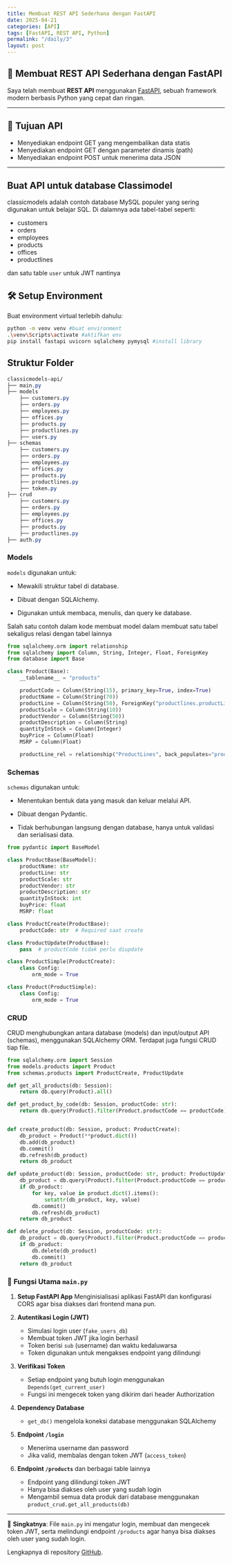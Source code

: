 ```yaml
---
title: Membuat REST API Sederhana dengan FastAPI
date: 2025-04-21
categories: [API]
tags: [FastAPI, REST API, Python]
permalink: "/daily/3"
layout: post
---
```


## 🚀 Membuat REST API Sederhana dengan FastAPI

Saya telah membuat **REST API** menggunakan [FastAPI](https://fastapi.tiangolo.com/), sebuah framework modern berbasis Python yang cepat dan ringan.

---

## 🎯 Tujuan API

- Menyediakan endpoint GET yang mengembalikan data statis
- Menyediakan endpoint GET dengan parameter dinamis (path)
- Menyediakan endpoint POST untuk menerima data JSON

---

## Buat API untuk database Classimodel 
classicmodels adalah contoh database MySQL populer yang sering digunakan untuk belajar SQL. Di dalamnya ada tabel-tabel seperti:
- customers
- orders
- employees
- products
- offices
- productlines

dan satu table `user` untuk JWT nantinya

## 🛠️ Setup Environment

Buat environment virtual terlebih dahulu:

```bash
python -m venv venv #buat environment
.\venv\Scripts\activate #aktifkan env
pip install fastapi uvicorn sqlalchemy pymysql #install library
```

## Struktur Folder
```css
classicmodels-api/
├── main.py
├── models
    ├── customers.py
    ├── orders.py
    ├── employees.py
    ├── offices.py
    ├── products.py
    ├── productlines.py
    ├── users.py
├── schemas
    ├── customers.py
    ├── orders.py
    ├── employees.py
    ├── offices.py
    ├── products.py
    ├── productlines.py
    ├── token.py
├── crud
    ├── customers.py
    ├── orders.py
    ├── employees.py
    ├── offices.py
    ├── products.py
    ├── productlines.py
├── auth.py
```

### Models
`models` digunakan untuk:

- Mewakili struktur tabel di database.

- Dibuat dengan SQLAlchemy.

- Digunakan untuk membaca, menulis, dan query ke database.

Salah satu contoh dalam kode membuat model dalam membuat satu tabel sekaligus relasi dengan tabel lainnya
```python
from sqlalchemy.orm import relationship
from sqlalchemy import Column, String, Integer, Float, ForeignKey
from database import Base

class Product(Base):
    __tablename__ = "products"

    productCode = Column(String(15), primary_key=True, index=True)
    productName = Column(String(70))
    productLine = Column(String(50), ForeignKey("productlines.productLine"))
    productScale = Column(String(10))
    productVendor = Column(String(50))
    productDescription = Column(String)
    quantityInStock = Column(Integer)
    buyPrice = Column(Float)
    MSRP = Column(Float)

    productLine_rel = relationship("ProductLines", back_populates="products")
```

### Schemas
`schemas` digunakan untuk:

- Menentukan bentuk data yang masuk dan keluar melalui API.

- Dibuat dengan Pydantic.

- Tidak berhubungan langsung dengan database, hanya untuk validasi dan serialisasi data.


```python
from pydantic import BaseModel

class ProductBase(BaseModel):
    productName: str
    productLine: str
    productScale: str
    productVendor: str
    productDescription: str
    quantityInStock: int
    buyPrice: float
    MSRP: float

class ProductCreate(ProductBase):
    productCode: str  # Required saat create

class ProductUpdate(ProductBase):
    pass  # productCode tidak perlu diupdate

class ProductSimple(ProductCreate):
    class Config:
        orm_mode = True

class Product(ProductSimple):
    class Config:
        orm_mode = True
```


### CRUD
CRUD menghubungkan antara database (models) dan input/output API (schemas), menggunakan SQLAlchemy ORM. Terdapat juga fungsi CRUD tiap file.

```python
from sqlalchemy.orm import Session
from models.products import Product
from schemas.products import ProductCreate, ProductUpdate

def get_all_products(db: Session):
    return db.query(Product).all()

def get_product_by_code(db: Session, productCode: str):
    return db.query(Product).filter(Product.productCode == productCode).first()


def create_product(db: Session, product: ProductCreate):
    db_product = Product(**product.dict())
    db.add(db_product)
    db.commit()
    db.refresh(db_product)
    return db_product

def update_product(db: Session, productCode: str, product: ProductUpdate):
    db_product = db.query(Product).filter(Product.productCode == productCode).first()
    if db_product:
        for key, value in product.dict().items():
            setattr(db_product, key, value)
        db.commit()
        db.refresh(db_product)
    return db_product

def delete_product(db: Session, productCode: str):
    db_product = db.query(Product).filter(Product.productCode == productCode).first()
    if db_product:
        db.delete(db_product)
        db.commit()
    return db_product
```



### 🎯 **Fungsi Utama `main.py`**

1. **Setup FastAPI App**
   Menginisialisasi aplikasi FastAPI dan konfigurasi CORS agar bisa diakses dari frontend mana pun.

2. **Autentikasi Login (JWT)**

   * Simulasi login user (`fake_users_db`)
   * Membuat token JWT jika login berhasil
   * Token berisi `sub` (username) dan waktu kedaluwarsa
   * Token digunakan untuk mengakses endpoint yang dilindungi

3. **Verifikasi Token**

   * Setiap endpoint yang butuh login menggunakan `Depends(get_current_user)`
   * Fungsi ini mengecek token yang dikirim dari header Authorization

4. **Dependency Database**

   * `get_db()` mengelola koneksi database menggunakan SQLAlchemy

5. **Endpoint `/login`**

   * Menerima username dan password
   * Jika valid, membalas dengan token JWT (`access_token`)

6. **Endpoint `/products`** dan berbagai table lainnya

   * Endpoint yang dilindungi token JWT
   * Hanya bisa diakses oleh user yang sudah login
   * Mengambil semua data produk dari database menggunakan `product_crud.get_all_products(db)`

---

🧠 **Singkatnya**:
File `main.py` ini mengatur login, membuat dan mengecek token JWT, serta melindungi endpoint `/products` agar hanya bisa diakses oleh user yang sudah login.


Lengkapnya di repository
[GitHub](https://github.com/sherylanastasyapalambang/Tugas-3-Web-Lanjutan.git).

